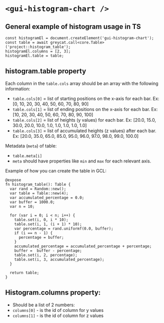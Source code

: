 # `<gui-histogram-chart />`

## General example of histogram usage in TS
  ```TS
  const histogramEl = document.createElement('gui-histogram-chart');
  const table = await greycat.call<core.Table>('project::histogram_table');
  histogramEl.columns = [2, 3];
  histogramEl.table = table;
  ```

## histogram.table property

Each column in the `table.cols` array should be an array with the following information:

- `table.cols[0]` = list of starting positions on the x-axis for each bar. Ex: [0, 10, 20, 30, 40, 50, 60, 70, 80, 90]
- `table.cols[1]` = list of ending positions on the x-axis for each bar. Ex: [10, 20, 30, 40, 50, 60, 70, 80, 90, 100]
- `table.cols[2]` = list of heights (y values) for each bar. Ex: [20.0, 15.0, 30.0, 20.0, 10.0, 1.0, 1.0, 1.0, 1.0, 1.0]
- `table.cols[3]` = list of accumulated heights (z values) after each bar. Ex: [20.0, 35.0, 65.0, 85.0, 95.0, 96.0, 97.0, 98.0, 99.0, 100.0]

Metadata (`meta`) of table:

- `table.meta[i]`
- `meta` should have properties like `min` and `max` for each relevant axis.

Example of how you can create the table in GCL:

  ```gcl
  @expose
  fn histogram_table(): Table {
    var rand = Random::new();
    var table = Table::new(4);
    var accumulated_percentage = 0.0;
    var buffer = 1000.0;
    var n = 10;

    for (var i = 0; i < n; i++) {
      table.set(i, 0, i * 10);
      table.set(i, 1, (i + 1) * 10);
      var percentage = rand.uniformf(0.0, buffer);
      if (i == n - 1) {
        percentage = buffer;
      }
      accumulated_percentage = accumulated_percentage + percentage;
      buffer =  buffer - percentage;
      table.set(i, 2, percentage);
      table.set(i, 3, accumulated_percentage);
    }

    return table;
  }
  ```

## Histogram.columns property:

-  Should be a list of 2 numbers:
  -    `columns[0]` - is the id of column for y values
  -    `columns[1]` - is the id of column for z values
  